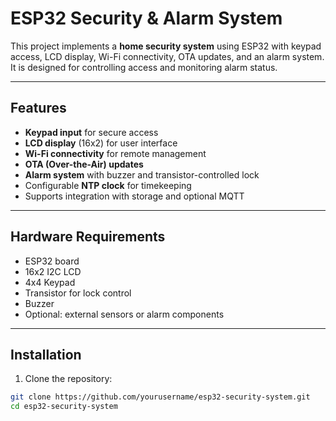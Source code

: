 # ESP32 Security & Alarm System

This project implements a **home security system** using ESP32 with keypad access, LCD display, Wi-Fi connectivity, OTA updates, and an alarm system. It is designed for controlling access and monitoring alarm status.

---

## Features

- **Keypad input** for secure access
- **LCD display** (16x2) for user interface
- **Wi-Fi connectivity** for remote management
- **OTA (Over-the-Air) updates**
- **Alarm system** with buzzer and transistor-controlled lock
- Configurable **NTP clock** for timekeeping
- Supports integration with storage and optional MQTT

---

## Hardware Requirements

- ESP32 board
- 16x2 I2C LCD
- 4x4 Keypad
- Transistor for lock control
- Buzzer
- Optional: external sensors or alarm components

---

## Installation

1. Clone the repository:

```bash
git clone https://github.com/yourusername/esp32-security-system.git
cd esp32-security-system
